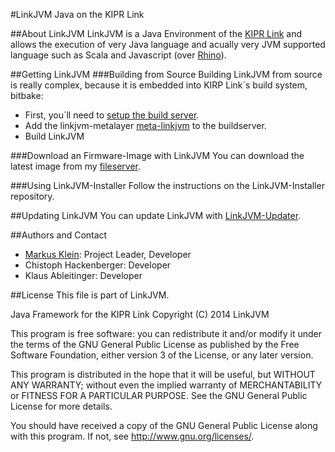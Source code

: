 #LinkJVM 
Java on the KIPR Link


##About LinkJVM
LinkJVM is a Java Environment of the [KIPR Link](http://www.kipr.org/products/link/) and allows the execution of very Java language and acually very JVM supported language such as Scala and Javascript (over [Rhino](https://developer.mozilla.org/en/docs/Rhino)).

##Getting LinkJVM
###Building from Source
Building LinkJVM from source is really complex, because it is embedded into KIRP Link´s build system, bitbake:

+ First, you´ll need to [setup the build server](http://bmcdorman.github.io/link/2013/06/13/build-server.html).
+ Add the linkjvm-metalayer [meta-linkjvm](https://github.com/LinkJVM/meta-linkjvm) to the buildserver.
+ Build LinkJVM 

###Download an Firmware-Image with LinkJVM
You can download the latest image from my [fileserver](http://files.mklein.co.at/LinkJVM).

###Using LinkJVM-Installer
Follow the instructions on the LinkJVM-Installer repository.

##Updating LinkJVM
You can update LinkJVM with [LinkJVM-Updater](https://github.com/LinkJVM/LinkJVM-Updater.git).

##Authors and Contact
+ [Markus Klein](https://github.com/kleiinnn): Project Leader, Developer 
+ Chistoph Hackenberger: Developer
+ Klaus Ableitinger: Developer

##License 
This file is part of LinkJVM.

Java Framework for the KIPR Link
Copyright (C) 2014 LinkJVM

This program is free software: you can redistribute it and/or modify
it under the terms of the GNU General Public License as published by
the Free Software Foundation, either version 3 of the License, or
any later version.
 
This program is distributed in the hope that it will be useful,
but WITHOUT ANY WARRANTY; without even the implied warranty of
MERCHANTABILITY or FITNESS FOR A PARTICULAR PURPOSE. See the
GNU General Public License for more details.

You should have received a copy of the GNU General Public License
along with this program. If not, see <http://www.gnu.org/licenses/>.

